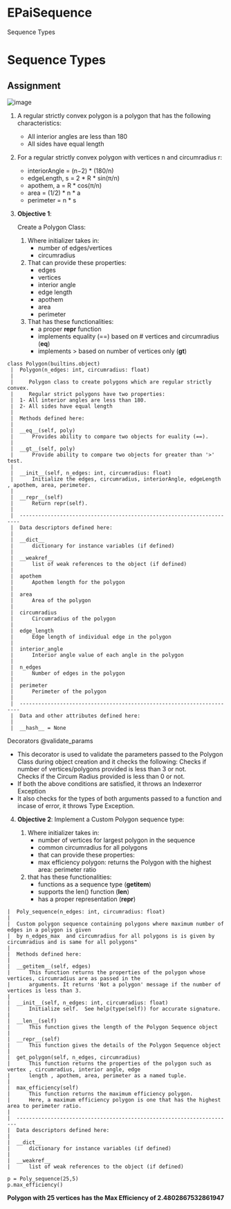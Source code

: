 # EPaiSequence
Sequence Types
# Sequence Types

## Assignment

![image](https://user-images.githubusercontent.com/39087216/126039912-f42f73c0-a10b-4a09-b3d1-4e313806f8ca.png)


1. A regular strictly convex polygon is a polygon that has the following characteristics:
    * All interior angles are less than 180
    * All sides have equal length

2. For a regular strictly convex polygon with vertices n and circumradius r:
    * interiorAngle = (n−2) * (180/n)
    * edgeLength, s = 2 * R * sin(π/n) 
    * apothem, a = R * cos(π/n)
    * area = (1/2) * n * a
    * perimeter = n * s
3. **Objective 1**:

     Create a Polygon Class:
     
     1. Where initializer takes in:
        * number of edges/vertices
        * circumradius
      2. That can provide these properties:
          * edges
          * vertices
          * interior angle
          * edge length
          * apothem
          * area
          * perimeter
      3. That has these functionalities:
          * a proper __repr__ function
          * implements equality (==) based on # vertices and circumradius (__eq__)
          * implements > based on number of vertices only (__gt__)
```
class Polygon(builtins.object)
 |  Polygon(n_edges: int, circumradius: float)
 |  
 |     Polygon class to create polygons which are regular strictly convex.
 |     Regular strict polygons have two properties: 
 |  1- All interior angles are less than 180.     
 |  2- All sides have equal length
 |  
 |  Methods defined here:
 |  
 |  __eq__(self, poly)
 |      Provides ability to compare two objects for euality (==).
 |  
 |  __gt__(self, poly)
 |      Provide ability to compare two objects for greater than '>' test.
 |  
 |  __init__(self, n_edges: int, circumradius: float)
 |      Initialize the edges, circumradius, interiorAngle, edgeLength , apothem, area, perimeter.
 |  
 |  __repr__(self)
 |      Return repr(self).
 |  
 |  ----------------------------------------------------------------------
 |  Data descriptors defined here:
 |  
 |  __dict__
 |      dictionary for instance variables (if defined)
 |  
 |  __weakref__
 |      list of weak references to the object (if defined)
 |  
 |  apothem
 |      Apothem length for the polygon
 |  
 |  area
 |      Area of the polygon
 |  
 |  circumradius
 |      Circumradius of the polygon
 |  
 |  edge_length
 |      Edge length of individual edge in the polygon
 |  
 |  interior_angle
 |      Interior angle value of each angle in the polygon
 |  
 |  n_edges
 |      Number of edges in the polygon
 |  
 |  perimeter
 |      Perimeter of the polygon
 |  
 |  ----------------------------------------------------------------------
 |  Data and other attributes defined here:
 |  
 |  __hash__ = None
```

Decorators
@validate_params
 * This decorator is used to validate the parameters passed to the Polygon Class during object creation and it checks the following:
   Checks if number of vertices/polygons provided is less than 3 or not.   
   Checks if the Circum Radius provided is less than 0 or not.
* If both the above conditions are satisfied, it throws an Indexerror Exception
* It also checks for the types of both arguments passed to a function and incase of error, it throws Type Exception.

4. **Objective 2**:
    Implement a Custom Polygon sequence type:
    
    1. Where initializer takes in:
        * number of vertices for largest polygon in the sequence
        * common circumradius for all polygons
        * that can provide these properties:
        * max efficiency polygon: returns the Polygon with the highest area: perimeter ratio
     2. that has these functionalities:
        * functions as a sequence type (__getitem__)
        * supports the len() function (__len__)
        * has a proper representation (__repr__)
 ```class Poly_sequence(builtins.object)
 |  Poly_sequence(n_edges: int, circumradius: float)
 |  
 |  Custom polygon sequence containing polygons where maximum number of edges in a polygon is given
 |  by n_edges_max  and circumradius for all polygons is is given by circumradius and is same for all polygons"
 |  
 |  Methods defined here:
 |  
 |  __getitem__(self, edges)
 |      This function returns the properties of the polygon whose vertices, circumradius are as passed in the
 |      arguments. It returns 'Not a polygon' message if the number of vertices is less than 3.
 |  
 |  __init__(self, n_edges: int, circumradius: float)
 |      Initialize self.  See help(type(self)) for accurate signature.
 |  
 |  __len__(self)
 |      This function gives the length of the Polygon Sequence object
 |  
 |  __repr__(self)
 |      This function gives the details of the Polygon Sequence object
 |  
 |  get_polygon(self, n_edges, circumradius)
 |      This function returns the properties of the polygon such as vertex , circumradius, interior angle, edge
 |      length , apothem, area, perimeter as a named tuple.
 |  
 |  max_efficiency(self)
 |      This function returns the maximum efficiency polygon.
 |      Here, a maximum efficiency polygon is one that has the highest area to perimeter ratio.
 |  
 |  ----------------------------------------------------------------------
 |  Data descriptors defined here:
 |  
 |  __dict__
 |      dictionary for instance variables (if defined)
 |  
 |  __weakref__
 |      list of weak references to the object (if defined)
 ```
 
```
p = Poly_sequence(25,5)
p.max_efficiency()
```
**Polygon with 25 vertices has the Max Efficiency of 2.4802867532861947**
